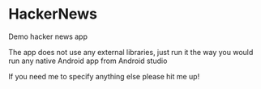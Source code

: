 # HackerNews
Demo hacker news app

The app does not use any external libraries, just run it the way you would run any native Android app from Android studio

If you need me to specify anything else please hit me up!
